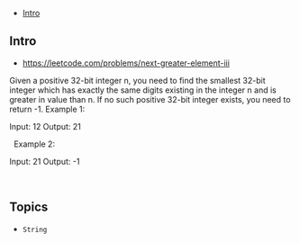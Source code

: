 - [Intro](#intro)

## Intro

- https://leetcode.com/problems/next-greater-element-iii

Given a positive 32-bit integer n, you need to find the smallest 32-bit integer which has exactly the same digits existing in the integer n and is greater in value than n. If no such positive 32-bit integer exists, you need to return -1.
Example 1:

Input: 12
Output: 21

 
Example 2:

Input: 21
Output: -1

 


## Topics

- `String`


